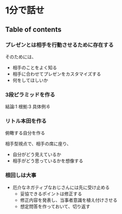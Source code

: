# 1分で話せ

## Table of contents

### プレゼンとは相手を行動させるために存在する

そのためには、

- 相手のことをよく知る
- 相手に合わせてプレゼンをカスタマイズする
- 何をしてほしいか

### 3段ピラミッドを作る

結論:1
根拠:3
具体例:6

### リトル本田を作る

俯瞰する自分を作る

相手型視点で、相手の席に座り、

- 自分がどう見えているか
- 相手がどう思っているかを想像する

### 根回しは大事

- 厄介なネガティブなおじさんには先に受け止める
  - 妥協できるポイントは修正する
  - 修正内容を発表し、当事者意識を植え付けさせる
  - 想定問答を作っておいて、切り返す
